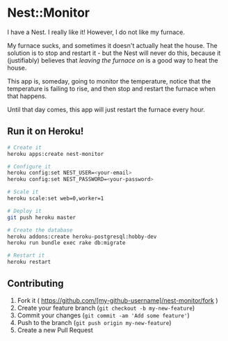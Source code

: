 # Nest::Monitor

I have a Nest. I really like it! However, I do not like my furnace.

My furnace sucks, and sometimes it doesn't actually heat the house. The solution is to 
stop and restart it - but the Nest will never do this, because it (justifiably) believes that
*leaving the furnace on* is a good way to heat the house.

This app is, someday, going to monitor the temperature, notice that the temperature is 
failing to rise, and then stop and restart the furnace when that happens.

Until that day comes, this app will just restart the furnace every hour.

## Run it on Heroku!
```bash
# Create it
heroku apps:create nest-monitor

# Configure it
heroku config:set NEST_USER=<your-email>
heroku config:set NEST_PASSWORD=<your-password>

# Scale it
heroku scale:set web=0,worker=1

# Deploy it
git push heroku master

# Create the database
heroku addons:create heroku-postgresql:hobby-dev
heroku run bundle exec rake db:migrate

# Restart it
heroku restart
```

## Contributing

1. Fork it ( https://github.com/[my-github-username]/nest-monitor/fork )
2. Create your feature branch (`git checkout -b my-new-feature`)
3. Commit your changes (`git commit -am 'Add some feature'`)
4. Push to the branch (`git push origin my-new-feature`)
5. Create a new Pull Request
